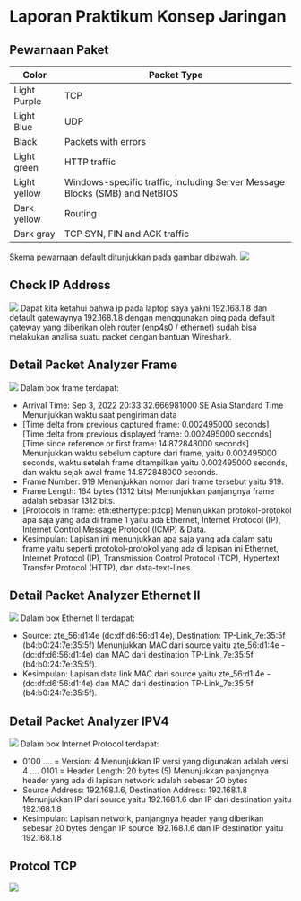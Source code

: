 # Laporan Praktikum Konsep Jaringan
## Pewarnaan Paket
| Color | Packet Type |
| ------ | ------ |
| Light Purple | TCP |
| Light Blue | UDP |
| Black | Packets with errors |
| Light green | HTTP traffic |
| Light yellow | Windows-specific traffic, including Server Message Blocks (SMB) and NetBIOS |
| Dark yellow | Routing |
| Dark gray | TCP SYN, FIN and ACK traffic |

Skema pewarnaan default ditunjukkan pada gambar dibawah.
![](https://www.wireshark.org/docs/wsug_html_chunked/wsug_graphics/ws-coloring-rules-dialog.png)

## Check IP Address
![](https://i.ibb.co/ccqScFP/Whats-App-Image-2022-09-03-at-20-41-54.jpg)
Dapat kita ketahui bahwa ip pada laptop saya yakni 192.168.1.8 dan default gatewaynya 192.168.1.8 dengan menggunakan ping pada default gateway yang diberikan oleh router (enp4s0 / ethernet) sudah bisa melakukan analisa suatu packet dengan bantuan Wireshark.

## Detail Packet Analyzer Frame
![](https://i.ibb.co/Z1n1r2L/Whats-App-Image-2022-09-03-at-20-54-18.jpg)
Dalam box frame terdapat:
 - Arrival Time: Sep  3, 2022 20:33:32.666981000 SE Asia Standard Time Menunjukkan waktu saat pengiriman data
 - [Time delta from previous captured frame: 0.002495000 seconds] [Time delta from previous displayed frame: 0.002495000 seconds] [Time since reference or first frame: 14.872848000 seconds] Menunjukkan waktu sebelum capture dari frame, yaitu 0.002495000 seconds, waktu setelah frame ditampilkan yaitu 0.002495000 seconds, dan waktu sejak awal frame 14.872848000 seconds.
 - Frame Number: 919 Menunjukkan nomor dari frame tersebut yaitu 919.
 - Frame Length: 164 bytes (1312 bits) Menunjukkan panjangnya frame adalah sebasar 1312 bits.
 - [Protocols in frame: eth:ethertype:ip:tcp] Menunjukkan protokol-protokol apa saja yang ada di frame 1 yaitu ada Ethernet, Internet Protocol (IP), Internet Control Message Protocol (ICMP) & Data.
 - Kesimpulan: Lapisan ini menunjukkan apa saja yang ada dalam satu frame yaitu seperti protokol-protokol yang ada di lapisan ini Ethernet, Internet Protocol (IP), Transmission Control Protocol (TCP), Hypertext Transfer Protocol (HTTP), dan data-text-lines.

## Detail Packet Analyzer Ethernet II
![](https://i.ibb.co/X812Yvk/Whats-App-Image-2022-09-03-at-21-09-11.jpg)
Dalam box Ethernet II terdapat:
 - Source: zte_56:d1:4e (dc:df:d6:56:d1:4e), Destination: TP-Link_7e:35:5f (b4:b0:24:7e:35:5f) Menunjukkan MAC dari source yaitu zte_56:d1:4e  -  (dc:df:d6:56:d1:4e) dan MAC dari destination TP-Link_7e:35:5f (b4:b0:24:7e:35:5f).
 - Kesimpulan: Lapisan data link MAC dari source yaitu zte_56:d1:4e  -  (dc:df:d6:56:d1:4e) dan MAC dari destination TP-Link_7e:35:5f (b4:b0:24:7e:35:5f).

## Detail Packet Analyzer IPV4
![](https://i.ibb.co/8xxNxfC/Whats-App-Image-2022-09-03-at-21-20-42.jpg)
Dalam box Internet Protocol terdapat:
 - 0100 .... = Version: 4 Menunjukkan IP versi yang digunakan adalah versi 4
.... 0101 = Header Length: 20 bytes (5) Menunjukkan panjangnya header yang ada di lapisan network adalah sebesar 20 bytes
 - Source Address: 192.168.1.6, Destination Address: 192.168.1.8 Menunjukkan IP dari source yaitu 192.168.1.6 dan IP dari destination yaitu 192.168.1.8
 - Kesimpulan: Lapisan network, panjangnya header yang diberikan sebesar 20 bytes dengan IP source 192.168.1.6 dan IP destination yaitu 192.168.1.8

## Protcol TCP
![](https://i.ibb.co/3C3jSSm/Whats-App-Image-2022-09-03-at-21-28-31.jpg)
